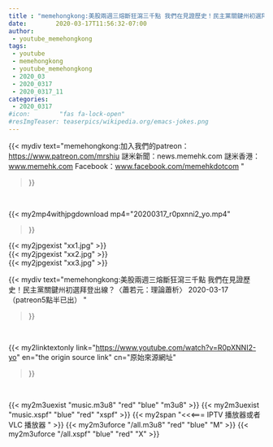 ```yaml
---
title : "memehongkong:美股兩週三熔斷狂瀉三千點 我們在見證歷史！民主黨關鍵州初選拜登出線？〈蕭若元：理論蕭析〉 2020-03-17（patreon5點半已出） "
date:        2020-03-17T11:56:32-07:00
author:
 - youtube_memehongkong
tags:
 - youtube
 - memehongkong
 - youtube_memehongkong
 - 2020_03
 - 2020_0317
 - 2020_0317_11
categories:
 - 2020_0317
#icon:        "fas fa-lock-open"
#resImgTeaser: teaserpics/wikipedia.org/emacs-jokes.png
---
```


{{< mydiv text="memehongkong:加入我們的patreon：https://www.patreon.com/mrshiu 謎米新聞：news.memehk.com 謎米香港： www.memehk.com Facebook：www.facebook.com/memehkdotcom "
>}}
<br>


{{< my2mp4withjpgdownload mp4="20200317_r0pxnni2_yo.mp4"
>}}

{{< my2jpgexist "xx1.jpg" >}}<br>
{{< my2jpgexist "xx2.jpg" >}}<br>
{{< my2jpgexist "xx3.jpg" >}}<br>



{{< mydiv text="memehongkong:美股兩週三熔斷狂瀉三千點 我們在見證歷史！民主黨關鍵州初選拜登出線？〈蕭若元：理論蕭析〉 2020-03-17（patreon5點半已出） "
>}}
<br>

{{< my2linktextonly link="https://www.youtube.com/watch?v=R0pXNNI2-yo"
en="the origin source link" cn="原始來源網址"
>}}


<br>

{{< my2m3uexist "music.m3u8" "red"  "blue" "m3u8" >}} {{< my2m3uexist "music.xspf" "blue" "red"  "xspf" >}} {{< my2span "<<<=== IPTV 播放器或者 VLC 播放器 " >}} {{< my2m3uforce "/all.m3u8" "red"  "blue" "M" >}} {{< my2m3uforce "/all.xspf" "blue" "red"  "X" >}} 
